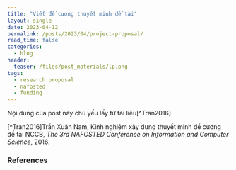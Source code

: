```yaml
---
title: "Viết đề cương thuyết minh đề tài"
layout: single
date: 2023-04-12
permalink: /posts/2023/04/project-proposal/ 
read_time: false
categories:
  - blog
header:
  teaser: /files/post_materials/lp.png
tags:
  - research proposal
  - nafosted
  - funding
---
```


Nội dung của post này chủ yếu lấy từ tài liệu[^Tran2016]

[^Tran2016]Trần Xuân Nam, Kinh nghiệm xây dựng thuyết minh đề cương đề tài NCCB, *The 3rd NAFOSTED Conference on Information and Computer Science*, 2016.


### References

